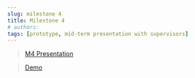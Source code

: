```yaml
---
slug: milestone 4
title: Milestone 4
# authors:
tags: [prototype, mid-term presentation with supervisors]
---
```


> [M4 Presentation](@site/static/files/M4.pdf)

> [Demo](@site/static/files/Demo.mp4)